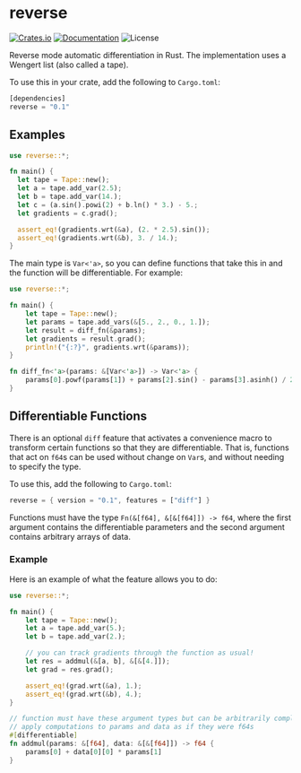# reverse

[![Crates.io](https://img.shields.io/crates/v/reverse.svg?style=for-the-badge&color=fc8d62&logo=rust)](https://crates.io/crates/reverse)
[![Documentation](https://img.shields.io/badge/docs.rs-reverse-5E81AC?style=for-the-badge&labelColor=555555&logoColor=white)](https://docs.rs/reverse)
![License](https://img.shields.io/crates/l/reverse?label=License&style=for-the-badge)

Reverse mode automatic differentiation in Rust. The implementation uses a Wengert list (also called a tape).

To use this in your crate, add the following to `Cargo.toml`:

```rust
[dependencies]
reverse = "0.1"
```

## Examples

```rust
use reverse::*;

fn main() {
  let tape = Tape::new();
  let a = tape.add_var(2.5);
  let b = tape.add_var(14.);
  let c = (a.sin().powi(2) + b.ln() * 3.) - 5.;
  let gradients = c.grad();

  assert_eq!(gradients.wrt(&a), (2. * 2.5).sin());
  assert_eq!(gradients.wrt(&b), 3. / 14.);
}
```

The main type is `Var<'a>`, so you can define functions that take this in and the function will be differentiable. For example:

```rust
use reverse::*;

fn main() {
    let tape = Tape::new();
    let params = tape.add_vars(&[5., 2., 0., 1.]);
    let result = diff_fn(&params);
    let gradients = result.grad();
    println!("{:?}", gradients.wrt(&params));
}

fn diff_fn<'a>(params: &[Var<'a>]) -> Var<'a> {
    params[0].powf(params[1]) + params[2].sin() - params[3].asinh() / 2.
}
```

## Differentiable Functions

There is an optional `diff` feature that activates a convenience macro to transform certain functions so that they are differentiable. That is, functions that act on `f64`s can be used without change on `Var`s, and without needing to specify the type.

To use this, add the following to `Cargo.toml`:

```rust
reverse = { version = "0.1", features = ["diff"] }
```

Functions must have the type `Fn(&[f64], &[&[f64]]) -> f64`, where the first argument contains the differentiable parameters and the second argument contains arbitrary arrays of data.

### Example

Here is an example of what the feature allows you to do:

```rust
use reverse::*;

fn main() {
    let tape = Tape::new();
    let a = tape.add_var(5.);
    let b = tape.add_var(2.);

    // you can track gradients through the function as usual!
    let res = addmul(&[a, b], &[&[4.]]);
    let grad = res.grad();

    assert_eq!(grad.wrt(&a), 1.);
    assert_eq!(grad.wrt(&b), 4.);
}

// function must have these argument types but can be arbitrarily complex
// apply computations to params and data as if they were f64s
#[differentiable]
fn addmul(params: &[f64], data: &[&[f64]]) -> f64 {
    params[0] + data[0][0] * params[1]
}
```
